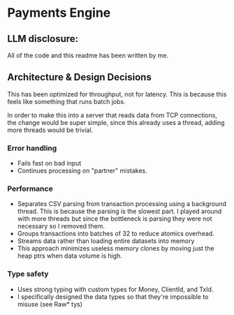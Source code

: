 # Payments Engine

## LLM disclosure:

All of the code and this readme has been written by me.

## Architecture & Design Decisions

This has been optimized for throughput, not for latency.
This is because this feels like something that runs batch jobs.

In order to make this into a server that reads data from TCP connections, 
the change would be super simple, since this already uses a thread, adding more threads would be trivial.

### Error handling 

- Fails fast on bad input 
- Continues processing on "partner" mistakes.

### Performance

- Separates CSV parsing from transaction processing using a background thread. This is because the parsing is the slowest part. I played around with more threads but since the bottleneck is parsing they were not necessary so I removed them.
- Groups transactions into batches of 32 to reduce atomics overhead.
- Streams data rather than loading entire datasets into memory
- This approach minimizes useless memory clones by moving just the heap ptrs when data volume is high.


### Type safety

- Uses strong typing with custom types for Money, ClientId, and TxId.
- I specifically designed the data types so that they're impossible to misuse (see Raw* tys)
